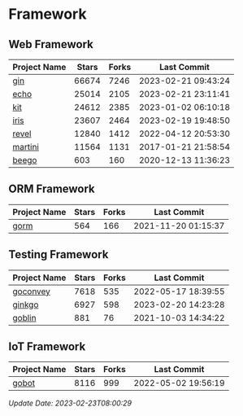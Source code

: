 # Framework

## Web Framework
| Project Name | Stars | Forks | Last Commit |
| ------------ | ----- | ----- | ----------- |
| [gin](https://github.com/gin-gonic/gin) | 66674 | 7246 | 2023-02-21 09:43:24 |
| [echo](https://github.com/labstack/echo) | 25014 | 2105 | 2023-02-21 23:11:41 |
| [kit](https://github.com/go-kit/kit) | 24612 | 2385 | 2023-01-02 06:10:18 |
| [iris](https://github.com/kataras/iris) | 23607 | 2464 | 2023-02-19 19:48:50 |
| [revel](https://github.com/revel/revel) | 12840 | 1412 | 2022-04-12 20:53:30 |
| [martini](https://github.com/go-martini/martini) | 11564 | 1131 | 2017-01-21 21:58:54 |
| [beego](https://github.com/astaxie/beego) | 603 | 160 | 2020-12-13 11:36:23 |

## ORM Framework
| Project Name | Stars | Forks | Last Commit |
| ------------ | ----- | ----- | ----------- |
| [gorm](https://github.com/jinzhu/gorm) | 564 | 166 | 2021-11-20 01:15:37 |

## Testing Framework
| Project Name | Stars | Forks | Last Commit |
| ------------ | ----- | ----- | ----------- |
| [goconvey](https://github.com/smartystreets/goconvey) | 7618 | 535 | 2022-05-17 18:39:55 |
| [ginkgo](https://github.com/onsi/ginkgo) | 6927 | 598 | 2023-02-20 14:23:28 |
| [goblin](https://github.com/franela/goblin) | 881 | 76 | 2021-10-03 14:34:22 |

## IoT Framework
| Project Name | Stars | Forks | Last Commit |
| ------------ | ----- | ----- | ----------- |
| [gobot](https://github.com/hybridgroup/gobot) | 8116 | 999 | 2022-05-02 19:56:19 |

*Update Date: 2023-02-23T08:00:29*